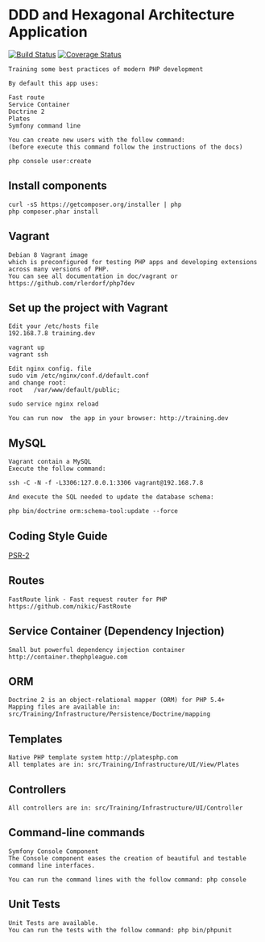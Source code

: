 
# DDD and Hexagonal Architecture Application

[![Build Status](https://secure.travis-ci.org/pgrau/ddd.svg?branch=master)](http://travis-ci.org/pgrau/ddd)
[![Coverage Status](https://coveralls.io/repos/github/pgrau/ddd/badge.svg?branch=master)](https://coveralls.io/github/pgrau/ddd?branch=master)
    
    Training some best practices of modern PHP development
    
    By default this app uses:
    
    Fast route
    Service Container
    Doctrine 2
    Plates
    Symfony command line
    
    You can create new users with the follow command:
    (before execute this command follow the instructions of the docs)
            
    php console user:create        

## Install components 
    curl -sS https://getcomposer.org/installer | php
    php composer.phar install    

## Vagrant
    Debian 8 Vagrant image
    which is preconfigured for testing PHP apps and developing extensions across many versions of PHP.
    You can see all documentation in doc/vagrant or https://github.com/rlerdorf/php7dev
    
## Set up the project with Vagrant
    Edit your /etc/hosts file  
    192.168.7.8 training.dev
    
    vagrant up
    vagrant ssh
    
    Edit nginx config. file
    sudo vim /etc/nginx/conf.d/default.conf
    and change root:
    root   /var/www/default/public;

    sudo service nginx reload 
    
    You can run now  the app in your browser: http://training.dev

## MySQL

    Vagrant contain a MySQL
    Execute the follow command:

    ssh -C -N -f -L3306:127.0.0.1:3306 vagrant@192.168.7.8
    
    And execute the SQL needed to update the database schema:
    
    php bin/doctrine orm:schema-tool:update --force
    
## Coding Style Guide
   [PSR-2](https://github.com/php-fig/fig-standards/blob/master/accepted/PSR-2-coding-style-guide.md)

## Routes
    FastRoute link - Fast request router for PHP https://github.com/nikic/FastRoute
    
## Service Container (Dependency Injection)
    Small but powerful dependency injection container http://container.thephpleague.com

## ORM    
    Doctrine 2 is an object-relational mapper (ORM) for PHP 5.4+
    Mapping files are available in:
    src/Training/Infrastructure/Persistence/Doctrine/mapping
    
## Templates    
    Native PHP template system http://platesphp.com
    All templates are in: src/Training/Infrastructure/UI/View/Plates

## Controllers
    All controllers are in: src/Training/Infrastructure/UI/Controller
    
## Command-line commands
    Symfony Console Component
    The Console component eases the creation of beautiful and testable command line interfaces.    
    
    You can run the command lines with the follow command: php console
    
## Unit Tests
    Unit Tests are available. 
    You can run the tests with the follow command: php bin/phpunit

